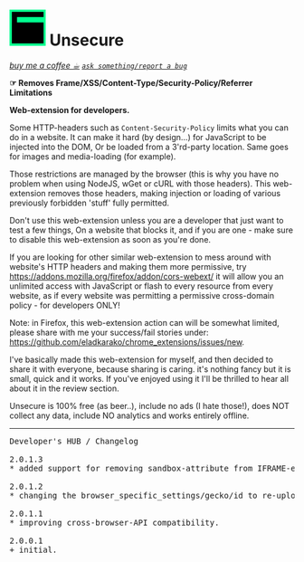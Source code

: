 <h1><img src="resources/icon.png" height="64" width="64"/> Unsecure</h1>
<a href="https://paypal.me/e1adkarak0/5"><em>buy me a coffee ☕︎</em></a>  
<a href="https://github.com/eladkarako/chrome_extensions/issues/new?title=Unsecure%20-%20"><em><code>ask something/report a bug</code></em></a>  

<strong>☞︎ Removes Frame/XSS/Content-Type/Security-Policy/Referrer Limitations</strong>

<strong>Web-extension for developers.</strong>

Some HTTP-headers such as <code>Content-Security-Policy</code> limits what you can do in a website. 
It can make it hard (by design...) for JavaScript to be injected into the DOM, 
Or be loaded from a 3'rd-party location. Same goes for images and media-loading (for example).

Those restrictions are managed by the browser (this is why you have no problem when 
using NodeJS, wGet or cURL with those headers).
This web-extension removes those headers, making injection or loading of various previously forbidden 'stuff' fully permitted.

Don't use this web-extension unless you are a developer that just want to test a few things, 
On a website that blocks it, and if you are one - make sure to disable this web-extension as soon as you're done.

If you are looking for other similar web-extension to mess around with website's HTTP headers and making them more permissive, try https://addons.mozilla.org/firefox/addon/cors-webext/ it will allow you an unlimited access with JavaScript or flash to every resource from every website, as if every website was permitting a permissive cross-domain policy - for developers ONLY!

Note:
in Firefox, this web-extension action can will be somewhat limited, 
please share with me your success/fail stories under: <a href="https://github.com/eladkarako/chrome_extensions/issues/new">https://github.com/eladkarako/chrome_extensions/issues/new</a>.

I've basically made this web-extension for myself, and then decided to share it with everyone, because sharing is caring. it's nothing fancy but it is small, quick and it works. If you've enjoyed using it I'll be thrilled to hear all about it in the review section.

Unsecure is 100% free (as beer..), include no ads (I hate those!), does NOT collect any data, include NO analytics and works entirely offline.

<hr/>

<pre>
Developer's HUB / Changelog

2.0.1.3
* added support for removing sandbox-attribute from IFRAME-elements and reloading them.

2.0.1.2
* changing the browser_specific_settings/gecko/id to re-upload UnLazy to Mozilla-servers.

2.0.1.1
* improving cross-browser-API compatibility.

2.0.0.1
+ initial.
</pre>

<!-- <a href="https://paypal.me/e1adkarak0"><img src="https://www.paypalobjects.com/webstatic/mktg/Logo/pp-logo-100px.png" alt="PayPal Donation"></a> -->